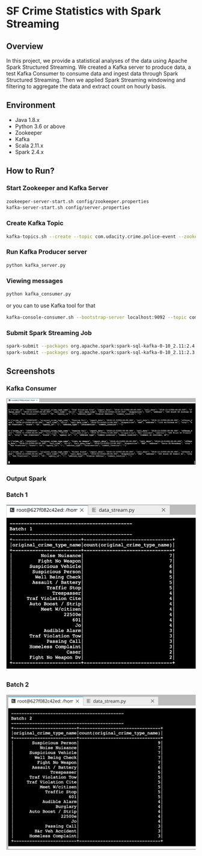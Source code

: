 # SF Crime Statistics with Spark Streaming

## Overview

In this project, we provide a statistical analyses of the data using Apache Spark Structured Streaming. We created a Kafka server to produce data, a test Kafka Consumer to consume data and ingest data through Spark Structured Streaming. Then we applied Spark Streaming windowing and filtering to aggregate the data and extract count on hourly basis.

## Environment

- Java 1.8.x
- Python 3.6 or above
- Zookeeper
- Kafka
- Scala 2.11.x
- Spark 2.4.x

## How to Run?

### Start Zookeeper and Kafka Server

```bash
zookeeper-server-start.sh config/zookeeper.properties
kafka-server-start.sh config/server.properties
```

### Create Kafka Topic

```bash
kafka-topics.sh --create --topic com.udacity.crime.police-event --zookeeper localhost:2181 --partitions 1 --replication-factor 1
```

### Run Kafka Producer server

```bash
python kafka_server.py
```

### Viewing messages

```bash
python kafka_consumer.py
```

or you can to use Kafka tool for that

```bash
kafka-console-consumer.sh --bootstrap-server localhost:9092 --topic com.udacity.crime.police-event --from-beginning
```

### Submit Spark Streaming Job

```bash
spark-submit --packages org.apache.spark:spark-sql-kafka-0-10_2.11:2.4.4 --master local[*] data_stream.py
spark-submit --packages org.apache.spark:spark-sql-kafka-0-10_2.11:2.3.4 --master local[*] data_stream.py
```

## Screenshots

### Kafka Consumer

<img src="https://github.com/Waelson/SF-Crime-Statistics-with-Spark-Streaming/blob/main/images/messages_produced.png">

### Output Spark

### Batch 1

<img src="https://github.com/Waelson/SF-Crime-Statistics-with-Spark-Streaming/blob/main/images/batch1.png">

### Batch 2

<img src="https://github.com/Waelson/SF-Crime-Statistics-with-Spark-Streaming/blob/main/images/batch2.png">

